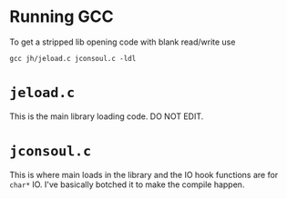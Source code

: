 # Running GCC
To get a stripped lib opening code with blank read/write use
```
gcc jh/jeload.c jconsoul.c -ldl
```

# `jeload.c`
This is the main library loading code. DO NOT EDIT.

# `jconsoul.c`
This is where main loads in the library and the IO hook functions are for `char*` IO. I've basically botched it to make the compile happen.
